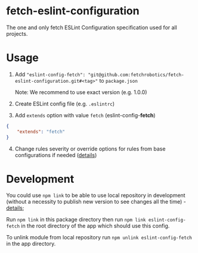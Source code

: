 # fetch-eslint-configuration
The one and only fetch ESLint Configuration specification used for all projects.

# Usage

1. Add `"eslint-config-fetch": "git@github.com:fetchrobotics/fetch-eslint-configuration.git#<tag>"` to `package.json`

   Note: We recommend to use exact version (e.g. 1.0.0)

2. Create ESLint config file (e.g. `.eslintrc`)

3. Add `extends` option with value `fetch` (eslint-config-**fetch**)

```json
{
    "extends": "fetch"
}
```

4. Change rules severity or override options for rules from base configurations if needed ([details](https://eslint.org/docs/user-guide/configuring#extending-configuration-files))

# Development
You could use `npm link` to be able to use local repository in development (without a necessity to publish new version to see changes all the time) - [details](https://docs.npmjs.com/cli/link);

Run `npm link` in this package directory then run `npm link eslint-config-fetch` in the root directory of the app which should use this config.

To unlink module from local repository run `npm unlink eslint-config-fetch` in the app directory.

